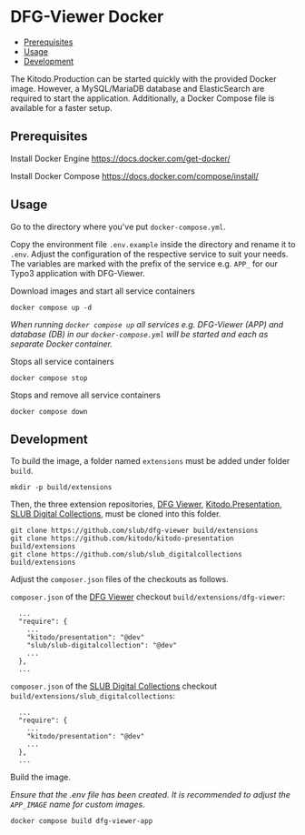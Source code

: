 # DFG-Viewer Docker

 * [Prerequisites](#prerequisites)
 * [Usage](#usage)
 * [Development](#development)

The Kitodo.Production can be started quickly with the provided Docker image. However, a MySQL/MariaDB database and ElasticSearch are required to start the application. Additionally, a Docker Compose file is available for a faster setup.

## Prerequisites

Install Docker Engine
https://docs.docker.com/get-docker/

Install Docker Compose
https://docs.docker.com/compose/install/

## Usage

Go to the directory where you've put `docker-compose.yml`.

Copy the environment file `.env.example` inside the directory and rename it to `.env`. Adjust the configuration of the respective service to suit your needs. The variables are marked with the prefix of the service e.g. `APP_` for our Typo3 application with DFG-Viewer.

Download images and start all service containers
```
docker compose up -d
```

*When running `docker compose up` all services e.g. DFG-Viewer (APP) and database (DB) in our `docker-compose.yml` will be started and each as separate Docker container.*

Stops all service containers
```
docker compose stop
```

Stops and remove all service containers
```
docker compose down
```

## Development

To build the image, a folder named `extensions` must be added under folder `build`.

```
mkdir -p build/extensions
```

Then, the three extension repositories, [DFG Viewer](https://github.com/slub/dfg-viewer), [Kitodo.Presentation](https://github.com/kitodo/kitodo-presentation), [SLUB Digital Collections](https://github.com/slub/slub_digitalcollections), must be cloned into this folder.

```
git clone https://github.com/slub/dfg-viewer build/extensions
git clone https://github.com/kitodo/kitodo-presentation build/extensions
git clone https://github.com/slub/slub_digitalcollections build/extensions
```

Adjust the `composer.json` files of the checkouts as follows.

`composer.json` of the [DFG Viewer](https://github.com/slub/dfg-viewer) checkout `build/extensions/dfg-viewer`:

```
  ...
  "require": {
    ...
    "kitodo/presentation": "@dev"
    "slub/slub-digitalcollection": "@dev"
    ...
  },
  ...
```

`composer.json` of the [SLUB Digital Collections](https://github.com/slub/slub_digitalcollections) checkout `build/extensions/slub_digitalcollections`:

```
  ...
  "require": {
    ...
    "kitodo/presentation": "@dev"
    ...
  },
  ...
```

Build the image.

*Ensure that the .env file has been created. It is recommended to adjust the `APP_IMAGE` name for custom images.*

`docker compose build dfg-viewer-app`
